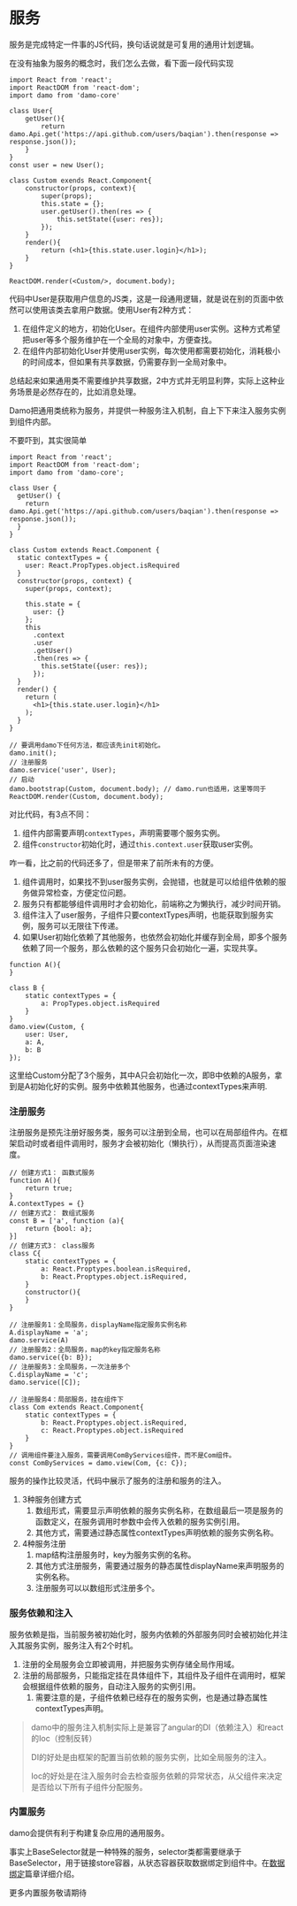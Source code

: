# 服务

服务是完成特定一件事的JS代码，换句话说就是可复用的通用计划逻辑。

在没有抽象为服务的概念时，我们怎么去做，看下面一段代码实现

```
import React from 'react';
import ReactDOM from 'react-dom';
import damo from 'damo-core'

class User{
    getUser(){
        return damo.Api.get('https://api.github.com/users/baqian').then(response => response.json());
    }
}
const user = new User();

class Custom exends React.Component{
    constructor(props, context){
        super(props);
        this.state = {};
        user.getUser().then(res => {
            this.setState({user: res});
        });
    }
    render(){
        return (<h1>{this.state.user.login}</h1>);
    }
}

ReactDOM.render(<Custom/>, document.body);
```

代码中User是获取用户信息的JS类，这是一段通用逻辑，就是说在别的页面中依然可以使用该类去拿用户数据。使用User有2种方式：

1. 在组件定义的地方，初始化User。在组件内部使用user实例。这种方式希望把user等多个服务维护在一个全局的对象中，方便查找。
2. 在组件内部初始化User并使用user实例，每次使用都需要初始化，消耗极小的时间成本，但如果有共享数据，仍需要存到一全局对象中。

总结起来如果通用类不需要维护共享数据，2中方式并无明显利弊，实际上这种业务场景是必然存在的，比如消息处理。

Damo把通用类统称为服务，并提供一种服务注入机制，自上下下来注入服务实例到组件内部。

不要吓到，其实很简单

```
import React from 'react';
import ReactDOM from 'react-dom';
import damo from 'damo-core';

class User {
  getUser() {
    return damo.Api.get('https://api.github.com/users/baqian').then(response => response.json());
  }
}

class Custom extends React.Component {
  static contextTypes = {
    user: React.PropTypes.object.isRequired
  }
  constructor(props, context) {
    super(props, context);

    this.state = {
      user: {}
    };
    this
      .context
      .user
      .getUser()
      .then(res => {
        this.setState({user: res});
      });
  }
  render() {
    return (
      <h1>{this.state.user.login}</h1>
    );
  }
}

// 要调用damo下任何方法，都应该先init初始化。
damo.init();
// 注册服务
damo.service('user', User);
// 启动
damo.bootstrap(Custom, document.body); // damo.run也适用，这里等同于ReactDOM.render(Custom, document.body);
```

对比代码，有3点不同：

1. 组件内部需要声明`contextTypes`，声明需要哪个服务实例。
2. 组件`constructor`初始化时，通过`this.context.user`获取user实例。

咋一看，比之前的代码还多了，但是带来了前所未有的方便。

1. 组件调用时，如果找不到user服务实例，会抛错，也就是可以给组件依赖的服务做异常检查，方便定位问题。
2. 服务只有都能够组件调用时才会初始化，前端称之为懒执行，减少时间开销。
3. 组件注入了user服务，子组件只要contextTypes声明，也能获取到服务实例，服务可以无限往下传递。
4. 如果User初始化依赖了其他服务，也依然会初始化并缓存到全局，即多个服务依赖了同一个服务，那么依赖的这个服务只会初始化一遍，实现共享。

```
function A(){
}

class B {
    static contextTypes = {
        a: PropTypes.object.isRequired
    }
}
damo.view(Custom, {
    user: User,
    a: A,
    b: B
});
```

这里给Custom分配了3个服务，其中A只会初始化一次，即B中依赖的A服务，拿到是A初始化好的实例。服务中依赖其他服务，也通过contextTypes来声明.

### 注册服务

注册服务是预先注册好服务类，服务可以注册到全局，也可以在局部组件内。在框架启动时或者组件调用时，服务才会被初始化（懒执行），从而提高页面渲染速度。

```
// 创建方式1： 函数式服务
function A(){
    return true;
}
A.contextTypes = {}
// 创建方式2： 数组式服务
const B = ['a', function (a){
    return {bool: a};
}]
// 创建方式3： class服务
class C{
    static contextTypes = {
        a: React.Proptypes.boolean.isRequired,
        b: React.Proptypes.object.isRequired,
    }
    constructor(){
    }
}

// 注册服务1：全局服务，displayName指定服务实例名称
A.displayName = 'a';
damo.service(A)
// 注册服务2：全局服务，map的key指定服务名称
damo.service({b: B});
// 注册服务3：全局服务，一次注册多个
C.displayName = 'c';
damo.service([C]);

// 注册服务4：局部服务，挂在组件下
class Com extends React.Component{
    static contextTypes = {
        b: React.Proptypes.object.isRequired,
        c: React.Proptypes.object.isRequired
    }
}
// 调用组件要注入服务，需要调用ComByServices组件，而不是Com组件。
const ComByServices = damo.view(Com, {c: C});
```

服务的操作比较灵活，代码中展示了服务的注册和服务的注入。

1. 3种服务创建方式
   1. 数组形式，需要显示声明依赖的服务实例名称，在数组最后一项是服务的函数定义，在服务调用时参数中会传入依赖的服务实例引用。
   2. 其他方式，需要通过静态属性contextTypes声明依赖的服务实例名称。
2. 4种服务注册
   1. map结构注册服务时，key为服务实例的名称。
   2. 其他方式注册服务，需要通过服务的静态属性displayName来声明服务的实例名称。
   3. 注册服务可以以数组形式注册多个。

### 服务依赖和注入

服务依赖是指，当前服务被初始化时，服务内依赖的外部服务同时会被初始化并注入其服务实例，服务注入有2个时机。

1. 注册的全局服务会立即被调用，并把服务实例存储全局作用域。
2. 注册的局部服务，只能指定挂在具体组件下，其组件及子组件在调用时，框架会根据组件依赖的服务，自动注入服务的实例引用。
   1. 需要注意的是，子组件依赖已经存在的服务实例，也是通过静态属性contextTypes声明。

> damo中的服务注入机制实际上是兼容了angular的DI（依赖注入）和react的Ioc（控制反转）
>
> DI的好处是由框架的配置当前依赖的服务实例，比如全局服务的注入。
>
> Ioc的好处是在注入服务时会去检查服务依赖的异常状态，从父组件来决定是否给以下所有子组件分配服务。

### 内置服务

damo会提供有利于构建复杂应用的通用服务。

事实上BaseSelector就是一种特殊的服务，selector类都需要继承于BaseSelector，用于链接store容器，从状态容器获取数据绑定到组件中。在[数据绑定](/状态与数据绑定.md)篇章详细介绍。

更多内置服务敬请期待

